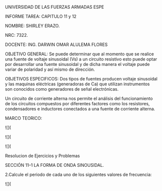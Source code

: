 UNIVERSIDAD DE LAS FUERZAS ARMADAS ESPE

INFORME TAREA: CAPITULO 11 y 12

NOMBRE: SHIRLEY ERAZO.

NRC: 7322.

DOCENTE: ING. DARWIN OMAR ALULEMA FLORES

OBJETIVO GENERAL: Se puede determinar que al momento que se realice una fuente de voltaje sinusoidal (Vs) a un circuito resistivo esto puede optar por desarrollar una fuente sinusoidal y de dicha manera el voltaje puede variar de polaridad y así mismo de dirección. 

OBJETIVOS ESPECIFICOS: Dos tipos de fuentes producen voltaje sinusoidal y las maquinas eléctricas (generadoras de Ca) que utilizan instrumentos son conocidos como generadores de señal electrónicas.

Un circuito de corriente alterna nos permite el análisis del funcionamiento de los circuitos compuestos por diferentes factores como los  resistores, condensadores e inductores conectados a una fuente de corriente alterna. 

MARCO TEORICO:

![](

![](

![](

Resolucion de Ejercicios y Problemas

SECCIÓN 11–1 LA FORMA DE ONDA SINOUSIDAL.

2.Calcule el periodo de cada uno de los siguientes valores de frecuencia:

![](
